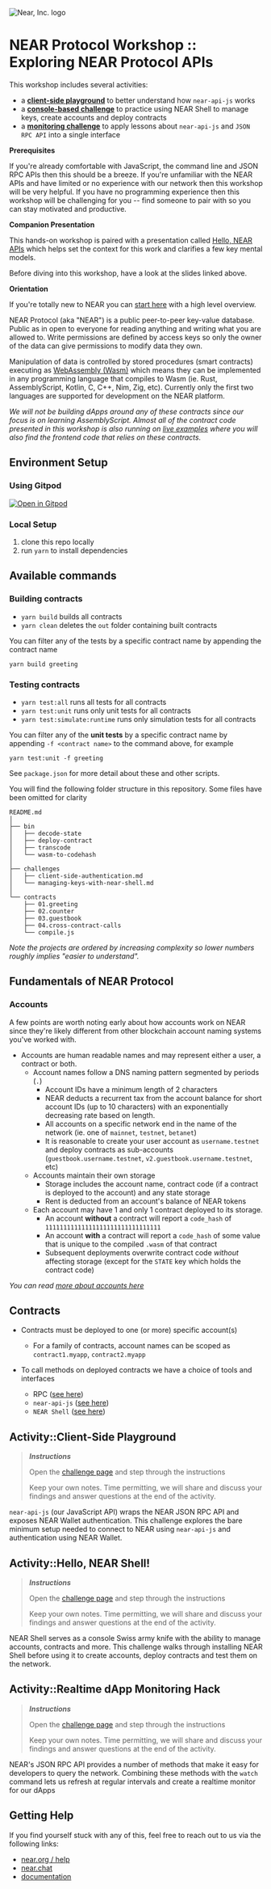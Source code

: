 ![Near, Inc. logo](https://near.org/wp-content/themes/near-19/assets/img/logo.svg?t=1553011311)

# NEAR Protocol Workshop :: Exploring NEAR Protocol APIs

This workshop includes several activities:

- a [**client-side playground**](#activityclient-side-playground) to better understand how `near-api-js` works
- a [**console-based challenge**](#activityhello-near-shell) to practice using NEAR Shell to manage keys, create accounts and deploy contracts
- a [**monitoring challenge**](#activityrealtime-dapp-monitoring-hack) to apply lessons about `near-api-js` and `JSON RPC API` into a single interface

**Prerequisites**

If you're already comfortable with JavaScript, the command line and JSON RPC APIs then this should be a breeze. If you're unfamiliar with the NEAR APIs and have limited or no experience with our network then this workshop will be very helpful. If you have no programming experience then this workshop will be challenging for you -- find someone to pair with so you can stay motivated and productive.

**Companion Presentation**

This hands-on workshop is paired with a presentation called [Hello, NEAR APIs](https://docs.google.com/presentation/d/1hD643Pfg4moFUBFNpAyiMJe2oFYQQuBjKAHg2Rq41kQ) which helps set the context for this work and clarifies a few key mental models.

Before diving into this workshop, have a look at the slides linked above.

**Orientation**

If you're totally new to NEAR you can [start here](https://docs.near.org/docs/concepts/new-to-near) with a high level overview.

NEAR Protocol (aka "NEAR") is a public peer-to-peer key-value database. Public as in open to everyone for reading anything and writing what you are allowed to. Write permissions are defined by access keys so only the owner of the data can give permissions to modify data they own.

Manipulation of data is controlled by stored procedures (smart contracts) executing as [WebAssembly (Wasm)](https://webassembly.org) which means they can be implemented in any programming language that compiles to Wasm (ie. Rust, AssemblyScript, Kotlin, C, C++, Nim, Zig, etc). Currently only the first two languages are supported for development on the NEAR platform.

_We will not be building dApps around any of these contracts since our focus is on learning AssemblyScript. Almost all of the contract code presented in this workshop is also running on [live examples](https://near.dev) where you will also find the frontend code that relies on these contracts._

## Environment Setup

### Using Gitpod

[![Open in Gitpod](https://gitpod.io/button/open-in-gitpod.svg)](https://gitpod.io#https://github.com/near-examples/workshop--exploring-near-apis)

### Local Setup

1. clone this repo locally
2. run `yarn` to install dependencies

## Available commands

### Building contracts

- `yarn build` builds all contracts
- `yarn clean` deletes the `out` folder containing built contracts

You can filter any of the tests by a specific contract name by appending the contract name

```text
yarn build greeting
```

### Testing contracts

- `yarn test:all` runs all tests for all contracts
- `yarn test:unit` runs only unit tests for all contracts
- `yarn test:simulate:runtime` runs only simulation tests for all contracts

You can filter any of the **unit tests** by a specific contract name by appending `-f <contract name>` to the command above, for example

```
yarn test:unit -f greeting
```

See `package.json` for more detail about these and other scripts.

You will find the following folder structure in this repository. Some files have been omitted for clarity

```text
README.md
│
├── bin
│   ├── decode-state
│   ├── deploy-contract
│   ├── transcode
│   └── wasm-to-codehash
│
├── challenges
│   ├── client-side-authentication.md
│   └── managing-keys-with-near-shell.md
│
└── contracts
    ├── 01.greeting
    ├── 02.counter
    ├── 03.guestbook
    ├── 04.cross-contract-calls
    └── compile.js
```

_Note the projects are ordered by increasing complexity so lower numbers roughly implies "easier to understand"._

## Fundamentals of NEAR Protocol

### Accounts

A few points are worth noting early about how accounts work on NEAR since they're likely different from other blockchain account naming systems you've worked with.

- Accounts are human readable names and may represent either a user, a contract or both.
  - Account names follow a DNS naming pattern segmented by periods (`.`)
    - Account IDs have a minimum length of 2 characters
    - NEAR deducts a recurrent tax from the account balance for short account IDs (up to 10 characters) with an exponentially decreasing rate based on length.
    - All accounts on a specific network end in the name of the network (ie. one of `mainnet`, `testnet`, `betanet`)
    - It is reasonable to create your user account as `username.testnet` and deploy contracts as sub-accounts (`guestbook.username.testnet`, `v2.guestbook.username.testnet`, etc)
  - Accounts maintain their own storage
    - Storage includes the account name, contract code (if a contract is deployed to the account) and any state storage
    - Rent is deducted from an account's balance of NEAR tokens
  - Each account may have 1 and only 1 contract deployed to its storage.
    - An account **without** a contract will report a `code_hash` of `11111111111111111111111111111111`
    - An account **with** a contract will report a `code_hash` of some value that is unique to the compiled `.wasm` of that contract
    - Subsequent deployments overwrite contract code _without_ affecting storage (except for the `STATE` key which holds the contract code)

_You can read [more about accounts here](https://docs.near.org/docs/concepts/account)_

## Contracts

- Contracts must be deployed to one (or more) specific account(s)

  - For a family of contracts, account names can be scoped as `contract1.myapp`, `contract2.myapp`

- To call methods on deployed contracts we have a choice of tools and interfaces
  - RPC ([see here](https://docs.near.org/docs/interaction/rpc))
  - `near-api-js` ([see here](https://near.github.io/near-api-js/classes/_account_.account.html#functioncall))
  - `NEAR Shell` ([see here](https://docs.near.org/docs/tools/near-cli))

## Activity::Client-Side Playground

> **_Instructions_**
>
> Open the [challenge page](challenges/client-side-authentication.md) and step through the instructions
>
> Keep your own notes. Time permitting, we will share and discuss your findings and answer questions at the end of the activity.

`near-api-js` (our JavaScript API) wraps the NEAR JSON RPC API and exposes NEAR Wallet authentication. This challenge explores the bare minimum setup needed to connect to NEAR using `near-api-js` and authentication using NEAR Wallet.

## Activity::Hello, NEAR Shell!

> **_Instructions_**
>
> Open the [challenge page](challenges/managing-keys-with-near-shell.md) and step through the instructions
>
> Keep your own notes. Time permitting, we will share and discuss your findings and answer questions at the end of the activity.

NEAR Shell serves as a console Swiss army knife with the ability to manage accounts, contracts and more. This challenge walks through installing NEAR Shell before using it to create accounts, deploy contracts and test them on the network.

## Activity::Realtime dApp Monitoring Hack

> **_Instructions_**
>
> Open the [challenge page](challenges/realtime-monitoring-of-dapps.md) and step through the instructions
>
> Keep your own notes. Time permitting, we will share and discuss your findings and answer questions at the end of the activity.

NEAR's JSON RPC API provides a number of methods that make it easy for developers to query the network. Combining these methods with the `watch` command lets us refresh at regular intervals and create a realtime monitor for our dApps

## Getting Help

If you find yourself stuck with any of this, feel free to reach out to us via the following links:

- [near.org / help](http://near.org/help)
- [near.chat](http://near.chat)
- [documentation](http://docs.near.org)
